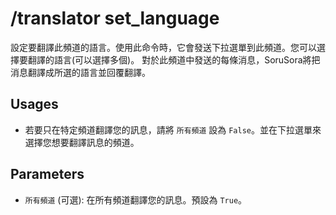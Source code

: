 # /translator set_language

設定要翻譯此頻道的語言。使用此命令時，它會發送下拉選單到此頻道。您可以選擇要翻譯的語言(可以選擇多個)。
對於此頻道中發送的每條消息，SoruSora將把消息翻譯成所選的語言並回覆翻譯。

## Usages
* 若要只在特定頻道翻譯您的訊息，請將 `所有頻道` 設為 `False`。並在下拉選單來選擇您想要翻譯訊息的頻道。

## Parameters

* `所有頻道` (可選): 在所有頻道翻譯您的訊息。預設為 `True`。
